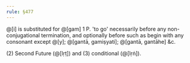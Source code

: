 ```yaml
---
rule: §477
---
```


@[i] is substituted for @[gam] 1 P. 'to go' necessarily before any non-conjugational termination, and optionally before such as begin with any consonant except @[y]; @[gantā, gamiṣyati]; @[gantā, gantāhe] &c.

(2) Second Future (@[lṛṭ]) and (3) conditional (@[lṛṅ]).